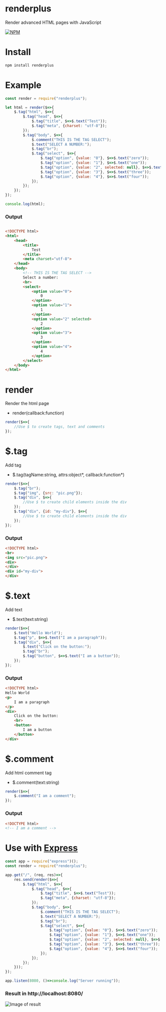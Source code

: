 # renderplus

Render advanced HTML pages with JavaScript

[![NPM](https://nodei.co/npm/renderplus.png?downloads=true&downloadRank=true&stars=true)](https://nodei.co/npm/renderplus/)

# Install

```bash
npm install renderplus
```

# Example

```javascript
const render = require("renderplus");

let html = render($=>{
	$.tag("html", $=>{
		$.tag("head", $=>{
			$.tag("title", $=>$.text("Test"));
			$.tag("meta", {charset: "utf-8"});
		});
		$.tag("body", $=>{
			$.comment("THIS IS THE TAG SELECT");
			$.text("SELECT A NUMBER:");
			$.tag("br");
			$.tag("select", $=>{
				$.tag("option", {value: "0"}, $=>$.text("zero"));
				$.tag("option", {value: "1"}, $=>$.text("one"));
				$.tag("option", {value: "2", selected: null}, $=>$.text("two"));
				$.tag("option", {value: "3"}, $=>$.text("three"));
				$.tag("option", {value: "4"}, $=>$.text("four"));
			});
		});
	});
});

console.log(html);
```

### Output

```html

<!DOCTYPE html>
<html>
	<head>
		<title>
			Test
		</title>
		<meta charset="utf-8">
	</head>
	<body>
		<!-- THIS IS THE TAG SELECT -->
		Select a number:
		<br>
		<select>
			<option value="0">
				0
			</option>
			<option value="1">
				1
			</option>
			<option value="2" selected>
				2
			</option>
			<option value="3">
				3
			</option>
			<option value="4">
				4
			</option>
		</select>
	</body>
</html>
```

# render

Render the html page

- render(callback:function)

```javascript
render($=>{
	//Use $ to create tags, text and comments
});
```

# $.tag

Add tag

- $.tag(tagName:string, attrs:object*, callback:function*)

```javascript
render($=>{
	$.tag("br");
	$.tag("img", {src: "pic.png"});
	$.tag("div", $=>{
	    //Use $ to create child elements inside the div
	});
	$.tag("div", {id: "my-div"}, $=>{
    	//Use $ to create child elements inside the div
	});
});
```
### Output

```html
<!DOCTYPE html>
<br>
<img src="pic.png">
<div>
</div>
<div id="my-div">
</div>
```
# $.text

Add text

- $.text(text:string)

```javascript
render($=>{
	$.text("Hello World");
	$.tag("p", $=>$.text("I am a paragraph"));
	$.tag("div", $=>{
		$.text("Click on the button:");
		$.tag("br");
		$.tag("button", $=>$.text("I am a button"));
	});
});
```
### Output

```html
<!DOCTYPE html>
Hello World
<p>
	I am a paragraph
</p>
<div>
	Click on the button:
	<br>
	<button>
		I am a button
	</button>
</div>
```

# $.comment

Add html comment tag

- $.comment(text:string)

```javascript
render($=>{
	$.comment("I am a comment");
});
```

### Output

```html
<!DOCTYPE html>
<!-- I am a comment -->
```
# Use with [Express](https://www.npmjs.com/package/express)

```javascript
const app = require("express")();
const render = require("renderplus");

app.get("/", (req, res)=>{
	res.send(render($=>{
		$.tag("html", $=>{
			$.tag("head", $=>{
				$.tag("title", $=>$.text("Test"));
				$.tag("meta", {charset: "utf-8"});
			});
			$.tag("body", $=>{
				$.comment("THIS IS THE TAG SELECT");
				$.text("SELECT A NUMBER:");
				$.tag("br");
				$.tag("select", $=>{
					$.tag("option", {value: "0"}, $=>$.text("zero"));
					$.tag("option", {value: "1"}, $=>$.text("one"));
					$.tag("option", {value: "2", selected: null}, $=>$.text("two"));
					$.tag("option", {value: "3"}, $=>$.text("three"));
					$.tag("option", {value: "4"}, $=>$.text("four"));
				});
			});
		});
	}));
});

app.listen(8080, ()=>console.log("Server running"));
```

### Result in http://localhost:8080/
![Image of result](https://lh3.googleusercontent.com/u/0/d/0B4u0L5wy_IY8NEszYmE1bGhIdUE=s1600-k-iv1)
